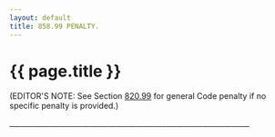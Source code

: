 ```yaml
---
layout: default 
title: 858.99 PENALTY.
---
```


{{ page.title }}
================

(EDITOR'S NOTE: See Section [820.99](39b74b22.html) for general Code
penalty if no specific penalty is provided.)

\_\_\_\_\_\_\_\_\_\_\_\_\_\_\_\_\_\_\_\_\_\_\_\_\_\_\_\_\_\_\_\_\_\_\_\_\_\_\_\_\_\_\_\_\_\_\_\_\_\_\_\_\_\_\_\_\_\_\_\_\_\_\_\_\_\_
